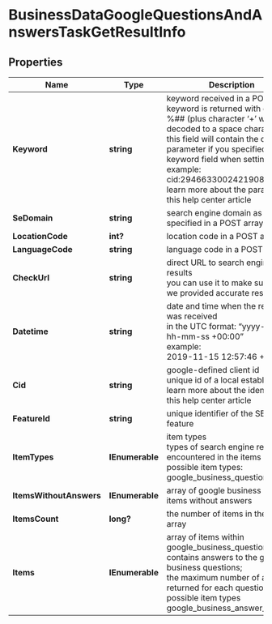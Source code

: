 # BusinessDataGoogleQuestionsAndAnswersTaskGetResultInfo


## Properties

| Name | Type | Description | Notes |
|------------ | ------------- | ------------- | -------------|
**Keyword** | **string** | keyword received in a POST array<br>keyword is returned with decoded %## (plus character ‘+’ will be decoded to a space character)<br>this field will contain the cid parameter if you specified it in the keyword field when setting a task;<br>example:<br>cid:2946633002421908862<br>learn more about the parameter in this help center article |[optional]|
**SeDomain** | **string** | search engine domain as specified in a POST array |[optional]|
**LocationCode** | **int?** | location code in a POST array |[optional]|
**LanguageCode** | **string** | language code in a POST array |[optional]|
**CheckUrl** | **string** | direct URL to search engine results<br>you can use it to make sure that we provided accurate results |[optional]|
**Datetime** | **string** | date and time when the result was received<br>in the UTC format: “yyyy-mm-dd hh-mm-ss +00:00”<br>example:<br>2019-11-15 12:57:46 +00:00 |[optional]|
**Cid** | **string** | google-defined client id<br>unique id of a local establishment;<br>learn more about the identifier in this help center article |[optional]|
**FeatureId** | **string** | unique identifier of the SERP feature |[optional]|
**ItemTypes** | **IEnumerable<string>** | item types<br>types of search engine results encountered in the items array;<br>possible item types: google_business_question_item |[optional]|
**ItemsWithoutAnswers** | **IEnumerable<GoogleBusinessQuestionItem>** | array of google business question items without answers |[optional]|
**ItemsCount** | **long?** | the number of items in the items array |[optional]|
**Items** | **IEnumerable<GoogleBusinessQuestionItem>** | array of items within google_business_question_item<br>contains answers to the google business questions;<br>the maximum number of answers returned for each question: 5<br>possible item types google_business_answer_element |[optional]|